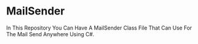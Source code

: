 # MailSender
In This Repository You Can Have A MailSender Class File That Can Use For The Mail Send Anywhere Using C#.
